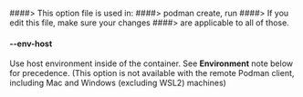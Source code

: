 ####> This option file is used in:
####>   podman create, run
####> If you edit this file, make sure your changes
####> are applicable to all of those.
#### **--env-host**

Use host environment inside of the container. See **Environment** note below for precedence. (This option is not available with the remote Podman client, including Mac and Windows (excluding WSL2) machines)
